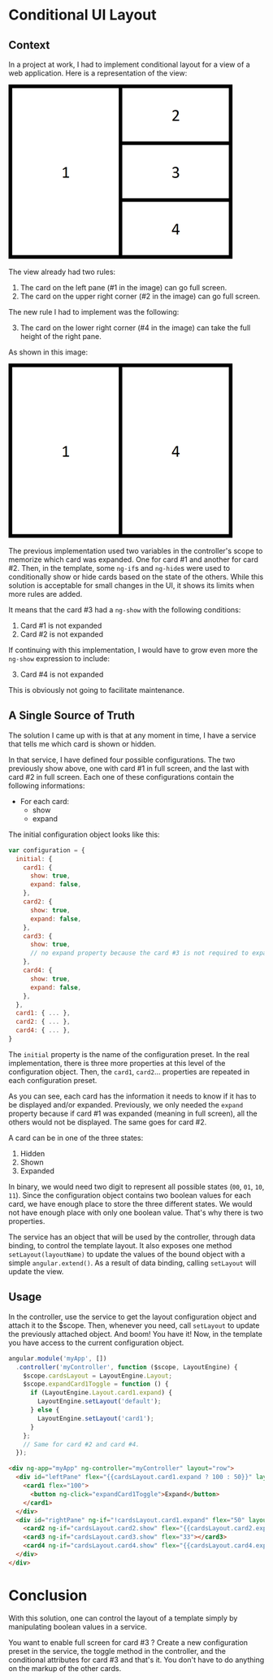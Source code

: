 # Conditional UI Layout

## Context

In a project at work, I had to implement conditional layout for a view of a web application.
Here is a representation of the view:

![left pane containing one card full height, right pane containing three card each one taking a third of the height](img/view_representation_all.png)

The view already had two rules:

1. The card on the left pane (#1 in the image) can go full screen.
2. The card on the upper right corner (#2 in the image) can go full screen.

The new rule I had to implement was the following:

3. The card on the lower right corner (#4 in the image) can take the full height of the right pane.

As shown in this image:

![left pane containing one card full height, right pane containing card #4 taking full heigh](img/view_representation_4_expanded.png)


The previous implementation used two variables in the controller's scope to memorize which card was expanded.
One for card #1 and another for card #2.
Then, in the template, some `ng-if`s and `ng-hide`s were used to conditionally show or hide cards based on the state of the others.
While this solution is acceptable for small changes in the UI, it shows its limits when more rules are added.

It means that the card #3 had a `ng-show` with the following conditions:

1. Card #1 is not expanded
2. Card #2 is not expanded

If continuing with this implementation, I would have to grow even more the `ng-show` expression to include:

3. Card #4 is not expanded

This is obviously not going to facilitate maintenance.

## A Single Source of Truth

The solution I came up with is that at any moment in time, I have a service that tells me which card is shown or hidden.

In that service, I have defined four possible configurations.
The two previously show above, one with card #1 in full screen, and the last with card #2 in full screen.
Each one of these configurations contain the following informations:

- For each card:
  - show
  - expand

The initial configuration object looks like this:

``` js
var configuration = {
  initial: {
    card1: {
      show: true,
      expand: false,
    },
    card2: {
      show: true,
      expand: false,
    },
    card3: {
      show: true,
      // no expand property because the card #3 is not required to expand.
    },
    card4: {
      show: true,
      expand: false,
    },
  },
  card1: { ... },
  card2: { ... },
  card4: { ... },
}
```

The `initial` property is the name of the configuration preset.
In the real implementation, there is three more properties at this level of the configuration object.
Then, the `card1`, `card2`... properties are repeated in each configuration preset.

As you can see, each card has the information it needs to know if it has to be displayed and/or expanded.
Previously, we only needed the `expand` property because if card #1 was expanded (meaning in full screen), all the others would not be displayed.
The same goes for card #2.

A card can be in one of the three states:

1. Hidden
2. Shown
3. Expanded

In binary, we would need two digit to represent all possible states (`00`, `01`, `10`, `11`).
Since the configuration object contains two boolean values for each card, we have enough place to store the three different states.
We would not have enough place with only one boolean value.
That's why there is two properties.

The service has an object that will be used by the controller, through data binding, to control the template layout.
It also exposes one method `setLayout(layoutName)` to update the values of the bound object with a simple `angular.extend()`.
As a result of data binding, calling `setLayout` will update the view.

## Usage

In the controller, use the service to get the layout configuration object and attach it to the $scope.
Then, whenever you need, call `setLayout` to update the previously attached object.
And boom! You have it! Now, in the template you have access to the current configuration object.

``` js
angular.module('myApp', [])
  .controller('myController', function ($scope, LayoutEngine) {
    $scope.cardsLayout = LayoutEngine.Layout;
    $scope.expandCard1Toggle = function () {
      if (LayoutEngine.Layout.card1.expand) {
        LayoutEngine.setLayout('default');
      } else {
        LayoutEngine.setLayout('card1');
      }
    };
    // Same for card #2 and card #4.
  });
```

``` html
<div ng-app="myApp" ng-controller="myController" layout="row">
  <div id="leftPane" flex="{{cardsLayout.card1.expand ? 100 : 50}}" layout="row">
    <card1 flex="100">
      <button ng-click="expandCard1Toggle">Expand</button>
    </card1>
  </div>
  <div id="rightPane" ng-if="!cardsLayout.card1.expand" flex="50" layout="column">
    <card2 ng-if="cardsLayout.card2.show" flex="{{cardsLayout.card2.expand ? 100 : 33}}"></card2>
    <card3 ng-if="cardsLayout.card3.show" flex="33"></card3>
    <card4 ng-if="cardsLayout.card4.show" flex="{{cardsLayout.card4.expand ? 100 : 33}}"></card4>
  </div>
</div>
```

# Conclusion

With this solution, one can control the layout of a template simply by manipulating boolean values in a service.

You want to enable full screen for card #3 ?
Create a new configuration preset in the service, the toggle method in the controller, and the conditional attributes for card #3 and that's it.
You don't have to do anything on the markup of the other cards.
